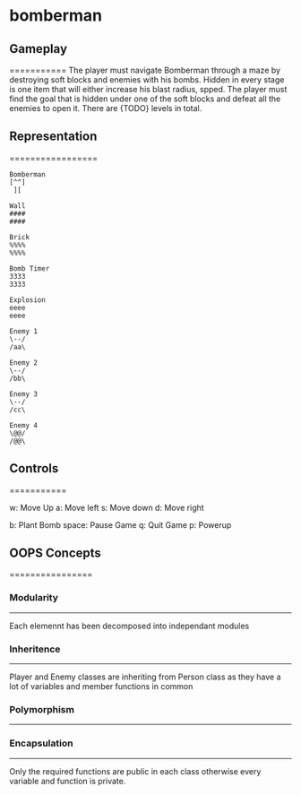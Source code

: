 # bomberman

## Gameplay
===========
The player must navigate Bomberman through a maze by destroying soft blocks and enemies with his bombs. Hidden in every stage is one item that will either increase his blast radius, spped. The player must find the goal that is hidden under one of the soft blocks and defeat all the enemies to open it. There are {TODO} levels in total.

## Representation
=================

```
Bomberman
[^^]
 ][
 ```

```
Wall
####
####
```

```
Brick
%%%%
%%%%
```


```
Bomb Timer
3333
3333
```

```
Explosion
eeee
eeee
```

```
Enemy 1
\--/
/aa\
```

```
Enemy 2
\--/
/bb\
```

```
Enemy 3
\--/
/cc\
```

```
Enemy 4
\@@/
/@@\
```

## Controls
===========

w: Move Up
a: Move left
s: Move down
d: Move right

b: Plant Bomb
space: Pause Game
q: Quit Game
p: Powerup


## OOPS Concepts
================

### Modularity
--------------
Each elemennt has been decomposed into independant modules

### Inheritence
---------------
Player and Enemy classes are inheriting from Person class as they have a lot of variables and member functions in common


### Polymorphism
----------------


### Encapsulation
-----------------
Only the required functions are public in each class otherwise every variable and function is private.

